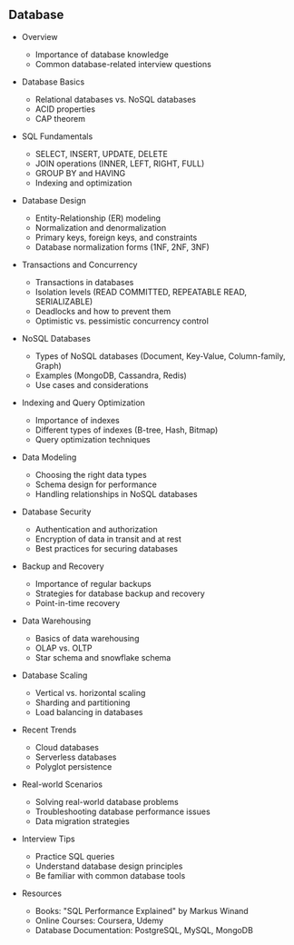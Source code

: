 ## Database

- Overview
  - Importance of database knowledge
  - Common database-related interview questions

- Database Basics
  - Relational databases vs. NoSQL databases
  - ACID properties
  - CAP theorem

- SQL Fundamentals
  - SELECT, INSERT, UPDATE, DELETE
  - JOIN operations (INNER, LEFT, RIGHT, FULL)
  - GROUP BY and HAVING
  - Indexing and optimization

- Database Design
  - Entity-Relationship (ER) modeling
  - Normalization and denormalization
  - Primary keys, foreign keys, and constraints
  - Database normalization forms (1NF, 2NF, 3NF)

- Transactions and Concurrency
  - Transactions in databases
  - Isolation levels (READ COMMITTED, REPEATABLE READ, SERIALIZABLE)
  - Deadlocks and how to prevent them
  - Optimistic vs. pessimistic concurrency control

- NoSQL Databases
  - Types of NoSQL databases (Document, Key-Value, Column-family, Graph)
  - Examples (MongoDB, Cassandra, Redis)
  - Use cases and considerations

- Indexing and Query Optimization
  - Importance of indexes
  - Different types of indexes (B-tree, Hash, Bitmap)
  - Query optimization techniques

- Data Modeling
  - Choosing the right data types
  - Schema design for performance
  - Handling relationships in NoSQL databases

- Database Security
  - Authentication and authorization
  - Encryption of data in transit and at rest
  - Best practices for securing databases

- Backup and Recovery
  - Importance of regular backups
  - Strategies for database backup and recovery
  - Point-in-time recovery

- Data Warehousing
  - Basics of data warehousing
  - OLAP vs. OLTP
  - Star schema and snowflake schema

- Database Scaling
  - Vertical vs. horizontal scaling
  - Sharding and partitioning
  - Load balancing in databases

- Recent Trends
  - Cloud databases
  - Serverless databases
  - Polyglot persistence

- Real-world Scenarios
  - Solving real-world database problems
  - Troubleshooting database performance issues
  - Data migration strategies

- Interview Tips
  - Practice SQL queries
  - Understand database design principles
  - Be familiar with common database tools

- Resources
  - Books: "SQL Performance Explained" by Markus Winand
  - Online Courses: Coursera, Udemy
  - Database Documentation: PostgreSQL, MySQL, MongoDB
